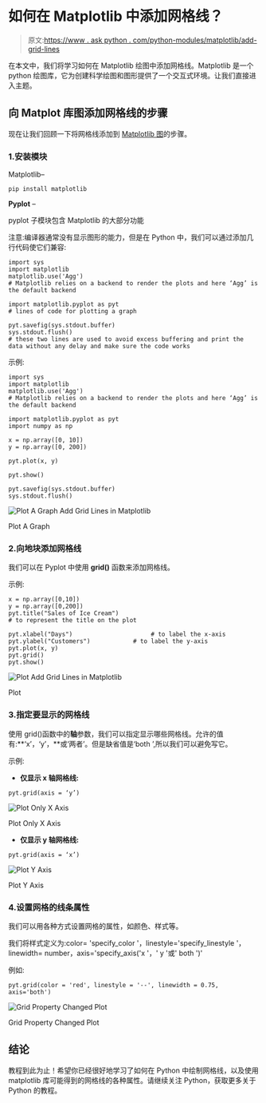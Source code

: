 # 如何在 Matplotlib 中添加网格线？

> 原文:[https://www . ask python . com/python-modules/matplotlib/add-grid-lines](https://www.askpython.com/python-modules/matplotlib/add-grid-lines)

在本文中，我们将学习如何在 Matplotlib 绘图中添加网格线。Matplotlib 是一个 python 绘图库，它为创建科学绘图和图形提供了一个交互式环境。让我们直接进入主题。

## 向 Matplot 库图添加网格线的步骤

现在让我们回顾一下将网格线添加到 [Matplotlib 图](https://www.askpython.com/python-modules/matplotlib/python-matplotlib)的步骤。

### 1.安装模块

Matplotlib–

```
pip install matplotlib

```

**Pyplot** –

pyplot 子模块包含 Matplotlib 的大部分功能

注意:编译器通常没有显示图形的能力，但是在 Python 中，我们可以通过添加几行代码使它们兼容:

```
import sys
import matplotlib
matplotlib.use('Agg')
# Matplotlib relies on a backend to render the plots and here ‘Agg’ is the default backend

import matplotlib.pyplot as pyt
# lines of code for plotting a graph

pyt.savefig(sys.stdout.buffer)
sys.stdout.flush()
# these two lines are used to avoid excess buffering and print the data without any delay and make sure the code works

```

示例:

```
import sys
import matplotlib
matplotlib.use('Agg')
# Matplotlib relies on a backend to render the plots and here ‘Agg’ is the default backend

import matplotlib.pyplot as pyt
import numpy as np

x = np.array([0, 10])
y = np.array([0, 200])

pyt.plot(x, y)

pyt.show()

pyt.savefig(sys.stdout.buffer)
sys.stdout.flush()

```

![Plot A Graph Add Grid Lines in Matplotlib](../Images/eae163d8c82c014c5f5c4ecc0b7fcb55.png)

Plot A Graph

### 2.向地块添加网格线

我们可以在 Pyplot 中使用 **grid()** 函数来添加网格线。

示例:

```
x = np.array([0,10])
y = np.array([0,200])
pyt.title("Sales of Ice Cream")    
# to represent the title on the plot

pyt.xlabel("Days")                      # to label the x-axis
pyt.ylabel("Customers")            # to label the y-axis
pyt.plot(x, y)
pyt.grid()
pyt.show()

```

![Plot Add Grid Lines in Matplotlib](../Images/9acd20b682fbf274b32bb9f44b7ce040.png)

Plot

### 3.指定要显示的网格线

使用 grid()函数中的**轴**参数，我们可以指定显示哪些网格线。允许的值有:**‘x’，‘y’，**或‘两者’。但是缺省值是‘both ’,所以我们可以避免写它。

示例:

*   **仅显示 x 轴网格线:**

```
pyt.grid(axis = ‘y’)

```

![Plot Only X Axis](../Images/a0cd8ffcd1f7c7d685625ee34b78f3bb.png)

Plot Only X Axis

*   **仅显示 y 轴网格线:**

```
pyt.grid(axis = ‘x’)

```

![Plot Y Axis](../Images/68ccae7311ab015d8bb55c9f9f9e4cd3.png)

Plot Y Axis

### 4.设置网格的线条属性

我们可以用各种方式设置网格的属性，如颜色、样式等。

我们将样式定义为:color= 'specify_color '，linestyle='specify_linestyle '，linewidth= number，axis='specify_axis('x '，' y '或' both ')'

例如:

```
pyt.grid(color = 'red', linestyle = '--', linewidth = 0.75, axis='both')

```

![Grid Property Changed Plot](../Images/6c77927afb92b47b87a22379759e4871.png)

Grid Property Changed Plot

## 结论

教程到此为止！希望你已经很好地学习了如何在 Python 中绘制网格线，以及使用 matplotlib 库可能得到的网格线的各种属性。请继续关注 Python，获取更多关于 Python 的教程。